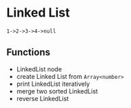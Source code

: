 # Linked List

```
1->2->3->4->null
```


## Functions 
- LinkedList node
- create Linked List from `Array<number>`
- print LinkedList iteratively
- merge two sorted LinkedList
- reverse LinkedList
